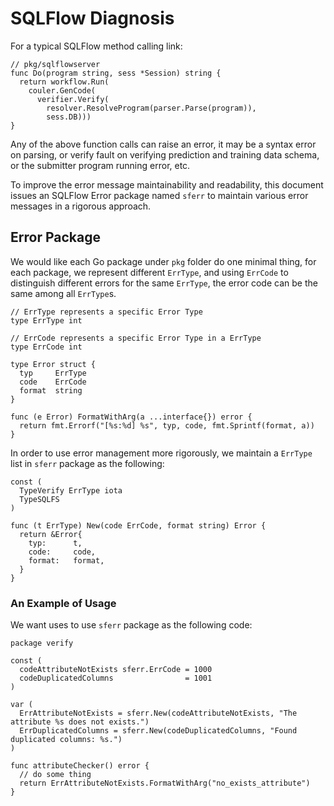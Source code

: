 # SQLFlow Diagnosis

For a typical SQLFlow method calling link:

``` golang
// pkg/sqlflowserver
func Do(program string, sess *Session) string {
  return workflow.Run(
    couler.GenCode(
      verifier.Verify(
        resolver.ResolveProgram(parser.Parse(program)),
        sess.DB)))
}
```

Any of the above function calls can raise an error, it may be a syntax error on parsing, or verify fault on verifying prediction and training data schema, or the submitter program running error, etc.

To improve the error message maintainability and readability, this document issues an SQLFlow Error package named `sferr` to maintain various error messages in a rigorous approach.

## Error Package

We would like each Go package under `pkg` folder do one minimal thing, for each package, we represent different `ErrType`, and using `ErrCode` to
distinguish different errors for the same `ErrType`, the error code can be the same among all `ErrType`s.

``` golang
// ErrType represents a specific Error Type
type ErrType int

// ErrCode represents a specific Error Type in a ErrType
type ErrCode int

type Error struct {
  typ     ErrType
  code    ErrCode
  format  string
}

func (e Error) FormatWithArg(a ...interface{}) error {
  return fmt.Errorf("[%s:%d] %s", typ, code, fmt.Sprintf(format, a))
}
```

In order to use error management more rigorously, we maintain a `ErrType` list in `sferr` package as the following:

``` golang
const (
  TypeVerify ErrType iota
  TypeSQLFS
)

func (t ErrType) New(code ErrCode, format string) Error {
  return &Error{
    typ:      t,
    code:     code,
    format:   format,
  }
}

```

### An Example of Usage

We want uses to use `sferr` package as the following code:

``` golang
package verify

const (
  codeAttributeNotExists sferr.ErrCode = 1000
  codeDuplicatedColumns                = 1001
)

var (
  ErrAttributeNotExists = sferr.New(codeAttributeNotExists, "The attribute %s does not exists.")
  ErrDuplicatedColumns = sferr.New(codeDuplicatedColumns, "Found duplicated columns: %s.")
)

func attributeChecker() error {
  // do some thing
  return ErrAttributeNotExists.FormatWithArg("no_exists_attribute")
}
```
